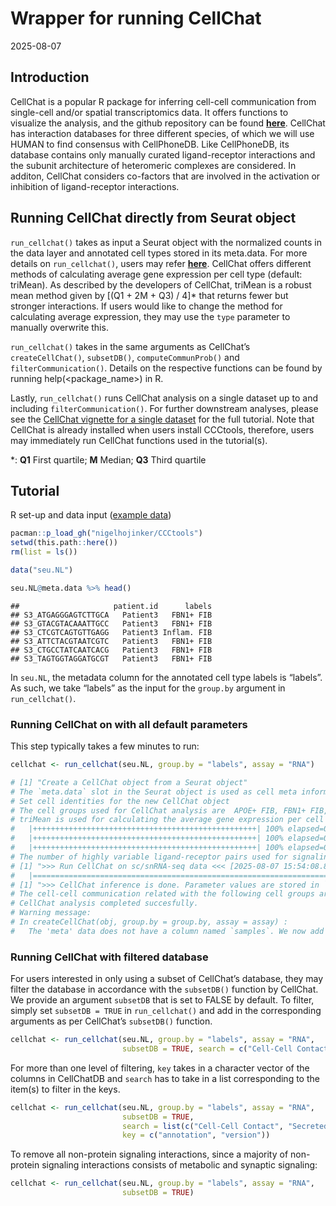Wrapper for running CellChat
================
2025-08-07

## Introduction

CellChat is a popular R package for inferring cell-cell communication
from single-cell and/or spatial transcriptomics data. It offers
functions to visualize the analysis, and the github repository can be
found [**here**](https://github.com/jinworks/CellChat). CellChat has
interaction databases for three different species, of which we will use
HUMAN to find consensus with CellPhoneDB. Like CellPhoneDB, its database
contains only manually curated ligand-receptor interactions and the
subunit architecture of heteromeric complexes are considered. In
additon, CellChat considers co-factors that are involved in the
activation or inhibition of ligand-receptor interactions.

## Running CellChat directly from Seurat object

`run_cellchat()` takes as input a Seurat object with the normalized
counts in the data layer and annotated cell types stored in its
meta.data. For more details on `run_cellchat()`, users may refer
[**here**](../R/run_cellchat.R). CellChat offers different methods of
calculating average gene expression per cell type (default: triMean). As
described by the developers of CellChat, triMean is a robust mean method
given by \[(Q1 + 2M + Q3) / 4\]\* that returns fewer but stronger
interactions. If users would like to change the method for calculating
average expression, they may use the `type` parameter to manually
overwrite this.

`run_cellchat()` takes in the same arguments as CellChat’s
`createCellChat()`, `subsetDB()`, `computeCommunProb()` and
`filterCommunication()`. Details on the respective functions can be
found by running help(<package_name>) in R.

Lastly, `run_cellchat()` runs CellChat analysis on a single dataset up
to and including `filterCommunication()`. For further downstream
analyses, please see the [CellChat vignette for a single
dataset](https://htmlpreview.github.io/?https://github.com/jinworks/CellChat/blob/master/tutorial/CellChat-vignette.html)
for the full tutorial. Note that CellChat is already installed when
users install CCCtools, therefore, users may immediately run CellChat
functions used in the tutorial(s).

\*: **Q1** First quartile; **M** Median; **Q3** Third quartile

## Tutorial

R set-up and data input ([example data](../demo_data.md))

``` r
pacman::p_load_gh("nigelhojinker/CCCtools")
setwd(this.path::here())
rm(list = ls())

data("seu.NL")

seu.NL@meta.data %>% head()
```

    ##                     patient.id      labels
    ## S3_ATGAGGGAGTCTTGCA   Patient3   FBN1+ FIB
    ## S3_GTACGTACAAATTGCC   Patient3   FBN1+ FIB
    ## S3_CTCGTCAGTGTTGAGG   Patient3 Inflam. FIB
    ## S3_ATTCTACGTAATCGTC   Patient3   FBN1+ FIB
    ## S3_CTGCCTATCAATCACG   Patient3   FBN1+ FIB
    ## S3_TAGTGGTAGGATGCGT   Patient3   FBN1+ FIB

In `seu.NL`, the metadata column for the annotated cell type labels is
“labels”. As such, we take “labels” as the input for the `group.by`
argument in `run_cellchat()`.

### Running CellChat on with all default parameters

This step typically takes a few minutes to run:

``` r
cellchat <- run_cellchat(seu.NL, group.by = "labels", assay = "RNA")

# [1] "Create a CellChat object from a Seurat object"
# The `meta.data` slot in the Seurat object is used as cell meta information 
# Set cell identities for the new CellChat object 
# The cell groups used for CellChat analysis are  APOE+ FIB, FBN1+ FIB, COL11A1+ FIB, Inflam. FIB, cDC1, cDC2, LC, Inflam. DC, TC, Inflam. TC, CD40LG+ TC, NKT 
# triMean is used for calculating the average gene expression per cell group. 
#   |++++++++++++++++++++++++++++++++++++++++++++++++++| 100% elapsed=00s  
#   |++++++++++++++++++++++++++++++++++++++++++++++++++| 100% elapsed=00s  
#   |++++++++++++++++++++++++++++++++++++++++++++++++++| 100% elapsed=00s  
# The number of highly variable ligand-receptor pairs used for signaling inference is 440 
# [1] ">>> Run CellChat on sc/snRNA-seq data <<< [2025-08-07 15:54:08.823879]"
#   |=======================================================================================================| 100%
# [1] ">>> CellChat inference is done. Parameter values are stored in `object@options$parameter` <<< [2025-08-07 15:57:07.573151]"
# The cell-cell communication related with the following cell groups are excluded due to the few number of cells:  cDC1, Inflam. DC !   37.6% interactions are removed!
# CellChat analysis completed succesfully.
# Warning message:
# In createCellChat(obj, group.by = group.by, assay = assay) :
#   The 'meta' data does not have a column named `samples`. We now add this column and all cells are assumed to belong to `sample1`! 
```

### Running CellChat with filtered database

For users interested in only using a subset of CellChat’s database, they
may filter the database in accordance with the `subsetDB()` function by
CellChat. We provide an argument `subsetDB` that is set to FALSE by
default. To filter, simply set `subsetDB = TRUE` in `run_cellchat()` and
add in the corresponding arguments as per CellChat’s `subsetDB()`
function.

``` r
cellchat <- run_cellchat(seu.NL, group.by = "labels", assay = "RNA",
                         subsetDB = TRUE, search = c("Cell-Cell Contact"), key = c("annotation"))
```

For more than one level of filtering, `key` takes in a character vector
of the columns in CellChatDB and `search` has to take in a list
corresponding to the item(s) to filter in the keys.

``` r
cellchat <- run_cellchat(seu.NL, group.by = "labels", assay = "RNA",
                         subsetDB = TRUE, 
                         search = list(c("Cell-Cell Contact", "Secreted Signaling"), c("CellChatDB v1")),
                         key = c("annotation", "version"))
```

To remove all non-protein signaling interactions, since a majority of
non-protein signaling interactions consists of metabolic and synaptic
signaling:

``` r
cellchat <- run_cellchat(seu.NL, group.by = "labels", assay = "RNA",
                         subsetDB = TRUE)
```
